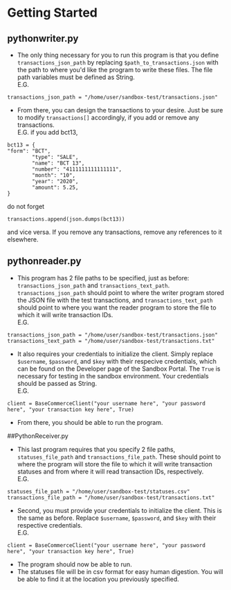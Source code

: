 # Getting Started
## pythonwriter.py
* The only thing necessary for you to run this program is that you define `transactions_json_path` by replacing `$path_to_transactions.json` with the path to where you'd like the program to write these files. The file path variables must be defined as String.   
E.G.
```
transactions_json_path = "/home/user/sandbox-test/transactions.json"
```
* From there, you can design the transactions to your desire. Just be sure to modify `transactions[]` accordingly, if you add or remove any transactions.   
E.G. if you add bct13,
```
bct13 = {
"form": "BCT",
        "type": "SALE",
        "name": "BCT 13",
        "number": "4111111111111111",
        "month": "10",
        "year": "2020",
        "amount": 5.25,
}
```
do not forget
```
transactions.append(json.dumps(bct13))
```
and vice versa. If you remove any transactions, remove any references to it elsewhere.

## pythonreader.py
* This program has 2 file paths to be specified, just as before: `transactions_json_path` and `transactions_text_path`. `transactions_json_path` should point to where the writer program stored the JSON file with the test transactions, and `transactions_text_path` should point to where you want the reader program to store the file to which it will write transaction IDs.     
E.G.
```
transactions_json_path = "/home/user/sandbox-test/transactions.json"
transactions_text_path = "/home/user/sandbox-test/transactions.txt"
```
* It also requires your credentials to initialize the client. Simply replace `$username`, `$password`, and `$key` with their respecive credentials, which can be found on the Developer page of the Sandbox Portal. The `True` is necessary for testing in the sandbox environment. Your credentials should be passed as String.      
E.G. 
```
client = BaseCommerceClient("your username here", "your password here", "your transaction key here", True)
```
* From there, you should be able to run the program. 

##PythonReceiver.py
* This last program requires that you specify 2 file paths, `statuses_file_path` and `transactions_file_path`. These should point to where the program will store the file to which it will write transaction statuses and from where it will read transaction IDs, respectively.    
E.G.
```
statuses_file_path = "/home/user/sandbox-test/statuses.csv"
transactions_file_path = "/home/user/sandbox-test/transactions.txt"
```
* Second, you must provide your credentials to initialize the client. This is the same as before. Replace `$username`, `$password`, and `$key` with their respective credentials.   
E.G.
```
client = BaseCommerceClient("your username here", "your password here", "your transaction key here", True)
```
* The program should now be able to run.
* The statuses file will be in csv format for easy human digestion. You will be able to find it at the location you previously specified. 

